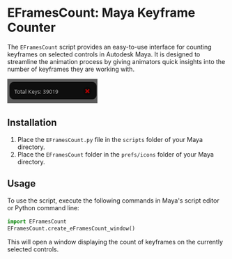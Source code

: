 # EFramesCount: Maya Keyframe Counter

The `EFramesCount` script provides an easy-to-use interface for counting keyframes on selected controls in Autodesk Maya. It is designed to streamline the animation process by giving animators quick insights into the number of keyframes they are working with.

![EFramesCount Window](EFramesCount.png)

## Installation

1. Place the `EFramesCount.py` file in the `scripts` folder of your Maya directory.
2. Place the `EFramesCount` folder in the `prefs/icons` folder of your Maya directory.

## Usage

To use the script, execute the following commands in Maya's script editor or Python command line:

```python
import EFramesCount
EFramesCount.create_eFramesCount_window()
```

This will open a window displaying the count of keyframes on the currently selected controls.
